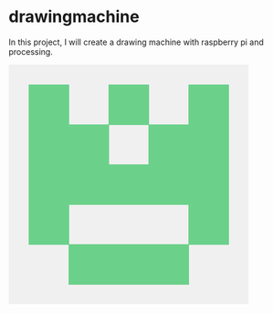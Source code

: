 # drawingmachine
In this project, I will create a drawing machine with raspberry pi and processing.

![test_icon](https://github.com/dsonoda/drawingmachine/blob/images/test.png "test_icon")